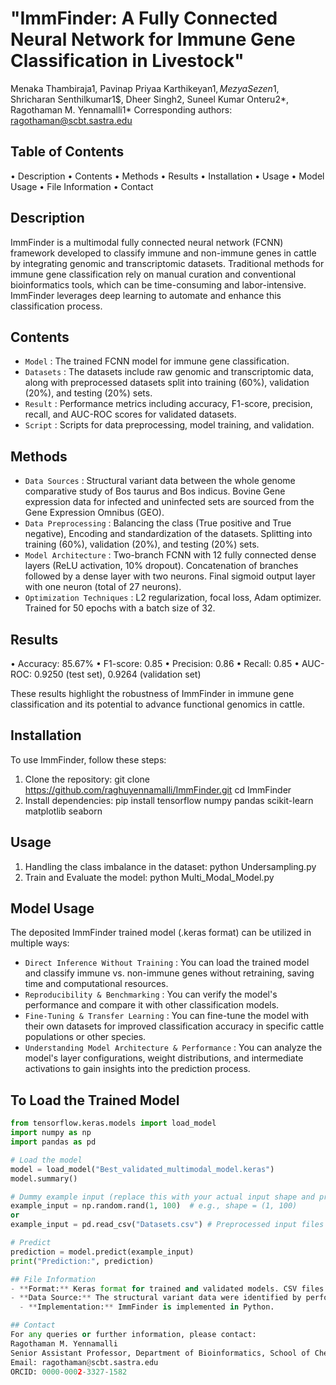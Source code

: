# "ImmFinder: A Fully Connected Neural Network for Immune Gene Classification in Livestock"
Menaka Thambiraja1, Pavinap Priyaa Karthikeyan1$, Mezya Sezen1$, Shricharan Senthilkumar1$, Dheer Singh2, Suneel Kumar Onteru2*, Ragothaman M. Yennamalli1*
Corresponding authors: ragothaman@scbt.sastra.edu
## Table of Contents
•	Description
•	Contents
•	Methods
•	Results
•	Installation
•	Usage
•	Model Usage
•	File Information
•	Contact
## Description
ImmFinder is a multimodal fully connected neural network (FCNN) framework developed to classify immune and non-immune genes in cattle by integrating genomic and transcriptomic datasets. Traditional methods for immune gene classification rely on manual curation and conventional bioinformatics tools, which can be time-consuming and labor-intensive. ImmFinder leverages deep learning to automate and enhance this classification process.
## Contents
- `Model` : The trained FCNN model for immune gene classification.
- `Datasets` : The datasets include raw genomic and transcriptomic data, along with preprocessed datasets split into training (60%), validation (20%), and testing (20%) sets.
- `Result` : Performance metrics including accuracy, F1-score, precision, recall, and AUC-ROC scores for validated datasets.
- `Script` : Scripts for data preprocessing, model training, and validation.

## Methods
- `Data Sources` : Structural variant data between the whole genome comparative study of Bos taurus and Bos indicus. Bovine Gene expression data for infected and uninfected sets are sourced from the Gene Expression Omnibus (GEO).
- `Data Preprocessing` : Balancing the class (True positive and True negative), Encoding and standardization of the datasets. Splitting into training (60%), validation (20%), and testing (20%) sets.
- `Model Architecture` : Two-branch FCNN with 12 fully connected dense layers (ReLU activation, 10% dropout). Concatenation of branches followed by a dense layer with two neurons. Final sigmoid output layer with one neuron (total of 27 neurons).
- `Optimization Techniques` : L2 regularization, focal loss, Adam optimizer. Trained for 50 epochs with a batch size of 32.

## Results
•	Accuracy: 85.67%
•	F1-score: 0.85
•	Precision: 0.86
•	Recall: 0.85
•	AUC-ROC: 0.9250 (test set), 0.9264 (validation set)

These results highlight the robustness of ImmFinder in immune gene classification and its potential to advance functional genomics in cattle.

## Installation
To use ImmFinder, follow these steps:
1.	Clone the repository:
git clone https://github.com/raghuyennamalli/ImmFinder.git
cd ImmFinder
2. Install dependencies:
pip install tensorflow numpy pandas scikit-learn matplotlib seaborn

## Usage
1. Handling the class imbalance in the dataset:
python Undersampling.py
2. Train and Evaluate the model:
python Multi_Modal_Model.py

## Model Usage
The deposited ImmFinder trained model (.keras format) can be utilized in multiple ways:
- `Direct Inference Without Training` : You can load the trained model and classify immune vs. non-immune genes without retraining, saving time and computational resources.
- `Reproducibility & Benchmarking` : You can verify the model's performance and compare it with other classification models.
- `Fine-Tuning & Transfer Learning` : You can fine-tune the model with their own datasets for improved classification accuracy in specific cattle populations or other species.
- `Understanding Model Architecture & Performance` : You can analyze the model's layer configurations, weight distributions, and intermediate activations to gain insights into the prediction process.

## To Load the Trained Model
```python
from tensorflow.keras.models import load_model
import numpy as np
import pandas as pd

# Load the model
model = load_model("Best_validated_multimodal_model.keras")
model.summary()

# Dummy example input (replace this with your actual input shape and preprocessing)
example_input = np.random.rand(1, 100)  # e.g., shape = (1, 100)
or
example_input = pd.read_csv("Datasets.csv") # Preprocessed input files

# Predict
prediction = model.predict(example_input)
print("Prediction:", prediction)

## File Information
- **Format:** Keras format for trained and validated models. CSV files for raw, splitted datasets and validated results. Python for data preprocessing, and model development.
- **Data Source:** The structural variant data were identified by performing comparative genomic study between Bos taurus and Bos indicus using GSAlign and SyRI tool. The whole Genomic data of the both the cattle downloaded from NCBI. The bovine Gene expression data for infected and uninfected cases were extracted from GEO.
  - **Implementation:** ImmFinder is implemented in Python.

## Contact
For any queries or further information, please contact:
Ragothaman M. Yennamalli
Senior Assistant Professor, Department of Bioinformatics, School of Chemical and Biotechnology, SASTRA Deemed University
Email: ragothaman@scbt.sastra.edu
ORCID: 0000-0002-3327-1582


